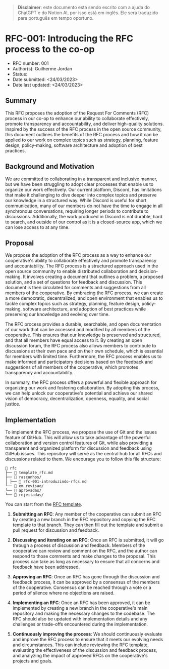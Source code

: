> **Disclaimer**: este documento está sendo escrito com a ajuda do ChatGPT e do Notion AI, por isso está em inglês. Ele será traduzido para português em tempo oportuno.

# RFC-001: Introducing the RFC process to the co-op

- RFC number: 001
- Author(s): Guilherme Jordan
- Status: <Draft>
- Date submitted: <24/03/2023>
- Date last updated: <24/03/2023>

## Summary

This RFC proposes the adoption of the Request For Comments (RFC) process in our co-op to enhance our ability to collaborate effectively, promote transparency and accountability, and deliver high-quality solutions. Inspired by the success of the RFC process in the open source community, this document outlines the benefits of the RFC process and how it can be applied to our work on complex topics such as strategy, planning, feature design, policy-making, software architecture and adoption of best practices. 

## Background and Motivation

We are committed to collaborating in a transparent and inclusive manner, but we have been struggling to adopt clear processes that enable us to organize our work effectively. Our current platform, Discord, has limitations that make it challenging to dive deeper into complex topics and preserve our knowledge in a structured way. While Discord is useful for short communication, many of our members do not have the time to engage in all synchronous conversations, requiring longer periods to contribute to discussions. Additionally, the work produced in Discord is not durable, hard to search, and outside of our control as it is a closed-source app, which we can lose access to at any time.

## Proposal

We propose the adoption of the RFC process as a way to enhance our cooperative's ability to collaborate effectively and promote transparency and accountability. The RFC process is a structured approach used in the open source community to enable distributed collaboration and decision-making. It involves creating a document that outlines a problem, a proposed solution, and a set of questions for feedback and discussion. This document is then circulated for comments and suggestions from all members of the cooperative. By embracing the RFC process, we can create a more democratic, decentralized, and open environment that enables us to tackle complex topics such as strategy, planning, feature design, policy-making, software architecture, and adoption of best practices while preserving our knowledge and evolving over time.

The RFC process provides a durable, searchable, and open documentation of our work that can be accessed and modified by all members of the cooperative. This ensures that our knowledge is preserved and structured, and that all members have equal access to it. By creating an open discussion forum, the RFC process also allows members to contribute to discussions at their own pace and on their own schedule, which is essential for members with limited time. Furthermore, the RFC process enables us to make informed and participatory decisions based on the feedback and suggestions of all members of the cooperative, which promotes transparency and accountability.

In summary, the RFC process offers a powerful and flexible approach for organizing our work and fostering collaboration. By adopting this process, we can help unlock our cooperative's potential and achieve our shared vision of democracy, decentralization, openness, equality, and social justice.


## Implementation

To implement the RFC process, we propose the use of Git and the issues feature of GitHub. This will allow us to take advantage of the powerful collaboration and version control features of Git, while also providing a transparent and organized platform for discussion and feedback using GitHub issues. This repository will serve as the central hub for all RFCs and discussions related to them. We encourage you to follow this file structure:

```
📁 rfc
├── 📄 template_rfc.md
├── 📁 rascunhos/
│ ├── 📄 rfc-001-introduzindo-rfcs.md
└── 📁 em_revisao/
└── 📁 aprovadas/
└── 📁 rejeitadas/
```

You can start from the [RFC template](/rfc/template_rfc.md). 

1. **Submitting an RFC**: Any member of the cooperative can submit an RFC by creating a new branch in the RFC repository and copying the RFC template to that branch. They can then fill out the template and submit a pull request for discussion and feedback.

1. **Discussing and iterating on an RFC**: Once an RFC is submitted, it will go through a process of discussion and feedback. Members of the cooperative can review and comment on the RFC, and the author can respond to those comments and make changes to the proposal. This process can take as long as necessary to ensure that all concerns and feedback have been addressed.

1. **Approving an RFC**: Once an RFC has gone through the discussion and feedback process, it can be approved by a consensus of the members of the cooperative. Consensus can be reached through a vote or a period of silence where no objections are raised.

1. **Implementing an RFC**: Once an RFC has been approved, it can be implemented by creating a new branch in the cooperative's main repository and making the necessary changes to the codebase. The RFC should also be updated with implementation details and any challenges or trade-offs encountered during the implementation.

1. **Continuously improving the process**: We should continuously evaluate and improve the RFC process to ensure that it meets our evolving needs and circumstances. This can include reviewing the RFC template, evaluating the effectiveness of the discussion and feedback process, and analyzing the impact of approved RFCs on the cooperative's projects and goals.
